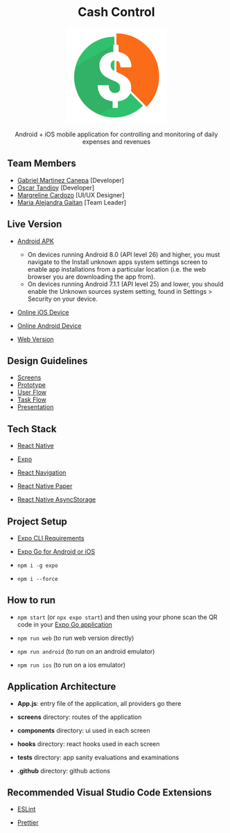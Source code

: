 <h1 id="cash-control" align="center">Cash Control</h1>
<p align="center"><img src="https://raw.githubusercontent.com/No-Country/c10-27-t-reactchallenge-rn-o-flutter/master/assets/LOGO_APP.png" alt=""></p>
<p align="center">Android + iOS mobile application for controlling and monitoring of daily expenses and revenues</p>
<h2 id="team-members">Team Members</h2>
<ul>
<li><a href="https://www.linkedin.com/in/gemanepa/">Gabriel Martinez Canepa</a> [Developer]</li>
<li><a href="https://www.linkedin.com/in/oscar-tandioy-1660b6253/">Oscar Tandjoy</a> [Developer]</li>
<li><a href="https://www.linkedin.com/in/mcgonzal/">Margreline Cardozo</a> [UI/UX Designer]</li>
<li><a href="https://www.linkedin.com/in/malejandragaitana/">Maria Alejandra Gaitan</a> [Team Leader]</li>
</ul>
<h2 id="live-version">Live Version</h2>
<ul>
<li><p><a href="https://expo.dev/artifacts/eas/9adGzqWCXJkk3i9aWdTPke.apk">Android APK</a></p></li>
<ul>
<li>On devices running Android 8.0 (API level 26) and higher, you must navigate to the Install unknown apps system settings screen to enable app installations from a particular location (i.e. the web browser you are downloading the app from).</li>
<li>On devices running Android 7.1.1 (API level 25) and lower, you should enable the Unknown sources system setting, found in Settings > Security on your device.</li>
</ul>
</li>
<li><p><a href="https://snack.expo.dev/@gemanepa/nocountry---c10-27-t?platform=ios">Online iOS Device</a></p>
</li>
<li><p><a href="https://snack.expo.dev/@gemanepa/nocountry---c10-27-t?platform=android">Online Android Device</a></p>
</li>
<li><p><a href="https://snack.expo.dev/@gemanepa/nocountry---c10-27-t">Web Version</a></p>
</li>
</ul>
<h2 id="design-guidelines">Design Guidelines</h2>
<ul>
<li><a href="https://www.figma.com/file/XyOspgrxUgy7x3GO25ysSJ/Proyecto---App-gesti%C3%B3n-de-pagos?node-id=530-44&t=z51r4wjALGsCM9af-0">Screens</a></li>
<li><a href="https://www.figma.com/proto/XyOspgrxUgy7x3GO25ysSJ/Proyecto---App-gesti%C3%B3n-de-pagos?page-id=1554%3A2293&node-id=1554-2861&viewport=748%2C213%2C0.14&scaling=scale-down&starting-point-node-id=1554%3A2957">Prototype</a></li>
<li><a href="https://www.figma.com/proto/XyOspgrxUgy7x3GO25ysSJ/Proyecto---App-gesti%C3%B3n-de-pagos?page-id=0%3A1&node-id=513-2&viewport=2496%2C590%2C0.17&scaling=scale-down-width&starting-point-node-id=513%3A2&show-proto-sidebar=1">User Flow</a></li>
<li><a href="https://www.figma.com/proto/XyOspgrxUgy7x3GO25ysSJ/Proyecto---App-gesti%C3%B3n-de-pagos?page-id=0%3A1&node-id=509-108&viewport=2496%2C590%2C0.17&scaling=scale-down-width&starting-point-node-id=509%3A108&show-proto-sidebar=1">Task Flow</a></li>
<li><a href="https://www.figma.com/proto/XyOspgrxUgy7x3GO25ysSJ/Proyecto---App-gesti%C3%B3n-de-pagos?page-id=0%3A1&node-id=958-1445&viewport=2496%2C590%2C0.17&scaling=scale-down-width&starting-point-node-id=958%3A1445">Presentation</a></li>
</ul>
<h2 id="tech-stack">Tech Stack</h2>
<ul>
<li><p><a href="https://reactnative.dev/">React Native</a></p>
</li>
<li><p><a href="https://docs.expo.dev/">Expo</a></p>
</li>
<li><p><a href="https://reactnavigation.org/">React Navigation</a></p>
</li>
<li><p><a href="https://reactnativepaper.com/">React Native Paper</a></p>
</li>
<li><p><a href="https://react-native-async-storage.github.io/async-storage/">React Native AsyncStorage</a></p>
</li>
</ul>
<h2 id="project-setup">Project Setup</h2>
<ul>
<li><p><a href="https://docs.expo.dev/get-started/installation/#requirements">Expo CLI Requirements</a></p>
</li>
<li><p><a href="https://docs.expo.dev/get-started/installation/#expo-go-app-for-android-and-ios">Expo Go for Android or iOS</a></p>
</li>
<li><p><code>npm i -g expo</code></p>
</li>
<li><p><code>npm i --force</code></p>
</li>
</ul>
<h2 id="how-to-run">How to run</h2>
<ul>
<li><code>npm start</code> (or <code>npx expo start</code>) and then using your phone scan the QR code in your <a href="https://expo.dev/client">Expo Go application</a></li>
</ul>
<ul>
<li><p><code>npm run web</code> (to run web version directly)</p>
</li>
<li><p><code>npm run android</code> (to run on an android emulator)</p>
</li>
<li><p><code>npm run ios</code> (to run on a ios emulator)</p>
</li>
</ul>
<h2 id="application-architecture">Application Architecture</h2>
<ul>
<li><p><strong>App.js</strong>: entry file of the application, all providers go there</p>
</li>
<li><p><strong>screens</strong> directory: routes of the application</p>
</li>
<li><p><strong>components</strong> directory: ui used in each screen</p>
</li>
<li><p><strong>hooks</strong> directory: react hooks used in each screen</p>
</li>
<li><p><strong>tests</strong> directory: app sanity evaluations and examinations</p>
</li>
<li><p><strong>.github</strong> directory: github actions</p>
</li>
</ul>
<h2 id="recommended-visual-studio-code-extensions">Recommended Visual Studio Code Extensions</h2>
<ul>
<li><p><a href="https://marketplace.visualstudio.com/items?itemName=dbaeumer.vscode-eslint">ESLint</a></p>
</li>
<li><p><a href="https://marketplace.visualstudio.com/items?itemName=esbenp.prettier-vscode">Prettier</a></p>
</li>
</ul>
